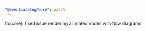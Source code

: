 ```yaml
---
"@eventcatalog/core": patch
---
```


fix(core): fixed issue rendering animated nodes with flow diagrams
